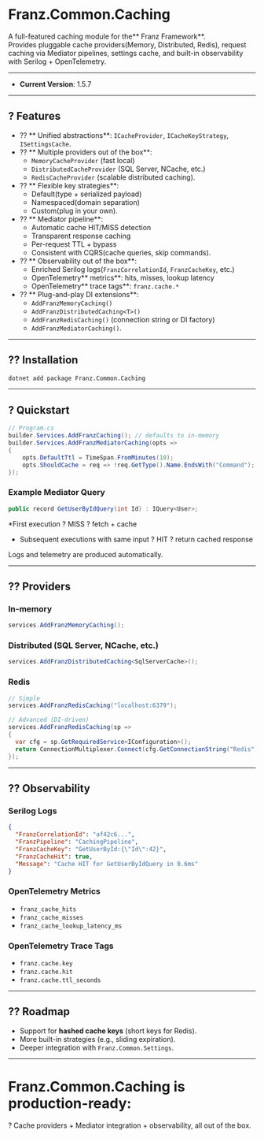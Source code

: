 # Franz.Common.Caching

A full-featured caching module for the** Franz Framework**.  
Provides pluggable cache providers(Memory, Distributed, Redis), request caching via Mediator pipelines, settings cache, and built-in observability with Serilog + OpenTelemetry.

---
- **Current Version**: 1.5.7
---

## ? Features

- ?? ** Unified abstractions**: `ICacheProvider`, `ICacheKeyStrategy`, `ISettingsCache`.
- ?? ** Multiple providers out of the box**:
  - `MemoryCacheProvider` (fast local)
  - `DistributedCacheProvider` (SQL Server, NCache, etc.)
  - `RedisCacheProvider` (scalable distributed caching).
- ?? ** Flexible key strategies**:
  - Default(type + serialized payload)
  - Namespaced(domain separation)
  - Custom(plug in your own).
- ?? ** Mediator pipeline**:
  - Automatic cache HIT/MISS detection
  - Transparent response caching
  - Per-request TTL + bypass
  - Consistent with CQRS(cache queries, skip commands).
- ?? ** Observability out of the box**:
  - Enriched Serilog logs(`FranzCorrelationId`, `FranzCacheKey`, etc.)
  - OpenTelemetry** metrics**: hits, misses, lookup latency
  - OpenTelemetry** trace tags**: `franz.cache.*`
- ?? ** Plug-and-play DI extensions**:
  - `AddFranzMemoryCaching()`
  - `AddFranzDistributedCaching<T>()`
  - `AddFranzRedisCaching()` (connection string or DI factory)
  - `AddFranzMediatorCaching()`.

---

## ?? Installation

```bash
dotnet add package Franz.Common.Caching
````

---

## ? Quickstart

```csharp
// Program.cs
builder.Services.AddFranzCaching(); // defaults to in-memory
builder.Services.AddFranzMediatorCaching(opts =>
{
    opts.DefaultTtl = TimeSpan.FromMinutes(10);
    opts.ShouldCache = req => !req.GetType().Name.EndsWith("Command");
});
```

### Example Mediator Query

```csharp
public record GetUserByIdQuery(int Id) : IQuery<User>;
```

*First execution ? MISS ? fetch + cache
* Subsequent executions with same input ? HIT ? return cached response

Logs and telemetry are produced automatically.

---

## ?? Providers

### In-memory

```csharp
services.AddFranzMemoryCaching();
```

### Distributed (SQL Server, NCache, etc.)

```csharp
services.AddFranzDistributedCaching<SqlServerCache>();
```

### Redis

```csharp
// Simple
services.AddFranzRedisCaching("localhost:6379");

// Advanced (DI-driven)
services.AddFranzRedisCaching(sp =>
{
  var cfg = sp.GetRequiredService<IConfiguration>();
  return ConnectionMultiplexer.Connect(cfg.GetConnectionString("Redis"));
});
```

---

## ?? Observability

### Serilog Logs

```json
{
  "FranzCorrelationId": "af42c6...",
  "FranzPipeline": "CachingPipeline",
  "FranzCacheKey": "GetUserById:{\"Id\":42}",
  "FranzCacheHit": true,
  "Message": "Cache HIT for GetUserByIdQuery in 0.6ms"
}
```

### OpenTelemetry Metrics

* `franz_cache_hits`
* `franz_cache_misses`
* `franz_cache_lookup_latency_ms`

### OpenTelemetry Trace Tags

* `franz.cache.key`
* `franz.cache.hit`
* `franz.cache.ttl_seconds`

---

## ?? Roadmap

* Support for **hashed cache keys** (short keys for Redis).
* More built-in strategies (e.g., sliding expiration).
* Deeper integration with `Franz.Common.Settings`.

---

# Franz.Common.Caching is production-ready:

? Cache providers + Mediator integration + observability, all out of the box.

